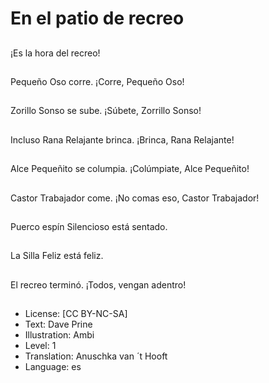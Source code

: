 # En el patio de recreo

##
¡Es la hora del recreo!

##
Pequeño Oso corre. ¡Corre, Pequeño Oso!

##
Zorillo Sonso se sube. ¡Súbete, Zorrillo Sonso!

##
Incluso Rana Relajante brinca. ¡Brinca, Rana Relajante!

##
Alce Pequeñito se columpia. ¡Colúmpiate, Alce Pequeñito!

##
Castor Trabajador come. ¡No comas eso, Castor Trabajador!

##
Puerco espín Silencioso está sentado.

##
La Silla Feliz está feliz.

##
El recreo terminó. ¡Todos, vengan adentro!

##
* License: [CC BY-NC-SA]
* Text: Dave Prine
* Illustration: Ambi
* Level: 1
* Translation: Anuschka van ´t Hooft
* Language: es
